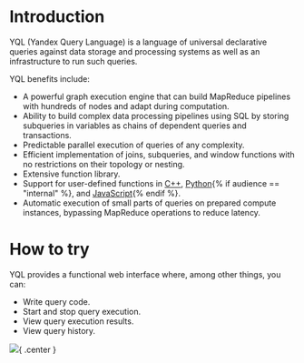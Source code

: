 # Introduction

YQL (Yandex Query Language) is a language of universal declarative queries against data storage and processing systems as well as an infrastructure to run such queries.

YQL benefits include:

- A powerful graph execution engine that can build MapReduce pipelines with hundreds of nodes and adapt during computation.
- Ability to build complex data processing pipelines using SQL by storing subqueries in variables as chains of dependent queries and transactions.
- Predictable parallel execution of queries of any complexity.
- Efficient implementation of joins, subqueries, and window functions with no restrictions on their topology or nesting.
- Extensive function library.
- Support for user-defined functions in [C++](udf/cpp.md), [Python](udf/python.md){% if audience == "internal" %}, and [JavaScript](udf/javascript.md){% endif %}.
- Automatic execution of small parts of queries on prepared compute instances, bypassing MapReduce operations to reduce latency.

# How to try

YQL provides a functional web interface where, among other things, you can:
- Write query code.
- Start and stop query execution.
- View query execution results.
- View query history.

![](../../images/yql_interface.png){ .center }

